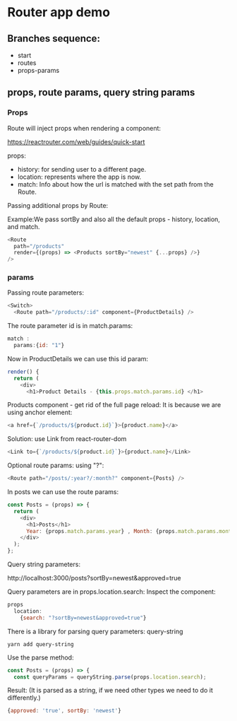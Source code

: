 # Router app demo

## Branches sequence:

- start
- routes
- props-params

## props, route params, query string params

### Props

Route will inject props when rendering a component:

https://reactrouter.com/web/guides/quick-start

props:
  - history: for sending user to a different page.
  - location: represents where the app is now.
  - match: Info about how the url is matched with the set path from the Route.

Passing additional props by Route: 

Example:We pass sortBy and also all the default props - history, location, and match.
```javascript
<Route
  path="/products"
  render={(props) => <Products sortBy="newest" {...props} />}
/>
```

### params

Passing route parameters:
```javascript
<Switch>
  <Route path="/products/:id" component={ProductDetails} />
```

The route parameter id is in match.params:
```javascript
match :
  params:{id: "1"}
```

Now in ProductDetails we can use this id param:
```javascript
render() {
  return (
    <div>
      <h1>Product Details - {this.props.match.params.id} </h1>
```

Products component - get rid of the full page reload: It is because we are using anchor element:
```javascript
<a href={`/products/${product.id}`}>{product.name}</a>
```

Solution: use Link from react-router-dom
```javascript
<Link to={`/products/${product.id}`}>{product.name}</Link>
```

Optional route params: using "?":
```javascript
<Route path="/posts/:year?/:month?" component={Posts} />
```

In posts we can use the route params:
```javascript
const Posts = (props) => {
  return (
    <div>
      <h1>Posts</h1>
      Year: {props.match.params.year} , Month: {props.match.params.month}
    </div>
  );
};
```

Query string parameters:

http://localhost:3000/posts?sortBy=newest&approved=true

Query parameters are in props.location.search: Inspect the component:
```javascript
props
  location:
    {search: "?sortBy=newest&approved=true"}
```

There is a library for parsing query parameters: query-string
```
yarn add query-string
```

Use the parse method:
```javascript
const Posts = (props) => {
  const queryParams = queryString.parse(props.location.search);
```

Result: (It is parsed as a string, if we need other types we need to do it differently.)
```javascript
{approved: 'true', sortBy: 'newest'}
```



```javascript

```

```javascript

```

```javascript

```

```javascript

```

```javascript

```